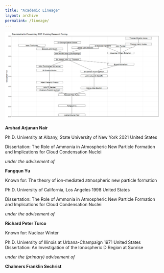 ```yaml
---
title: "Academic Lineage"
layout: archive
permalink: /lineage/
---
```


![Arshad's academic ancestors](/files/lineage.png)

**Arshad Arjunan Nair**

Ph.D. University at Albany, State University of New York 2021 United States

Dissertation: The Role of Ammonia in Atmospheric New Particle Formation and Implications for Cloud Condensation Nuclei

_under the advisement of_

**Fangqun Yu**

Known for: The theory of ion-mediated atmospheric new particle formation

Ph.D. University of California, Los Angeles 1998 United States

Dissertation: The Role of Ammonia in Atmospheric New Particle Formation and Implications for Cloud Condensation Nuclei

_under the advisement of_

**Richard Peter Turco**

Known for: Nuclear Winter

Ph.D. University of Illinois at Urbana-Champaign 1971 United States <br />
Dissertation: An Investigation of the Ionospheric D Region at Sunrise

_under the (primary) advisement of_

**Chalmers Franklin Sechrist**

